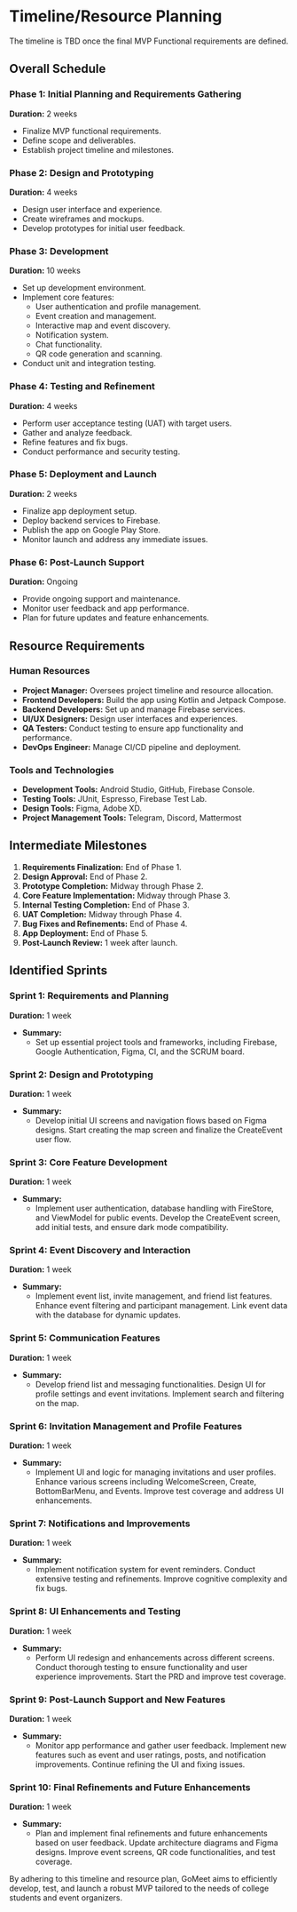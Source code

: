 # Timeline/Resource Planning

<!--
*What’s the overall schedule you’re working towards?*

*What resources are required?*

*What are the intermediate milestones?*

*List identified sprints*
-->

The timeline is TBD once the final MVP Functional requirements are defined.

## Overall Schedule

### Phase 1: Initial Planning and Requirements Gathering
**Duration:** 2 weeks
- Finalize MVP functional requirements.
- Define scope and deliverables.
- Establish project timeline and milestones.

### Phase 2: Design and Prototyping
**Duration:** 4 weeks
- Design user interface and experience.
- Create wireframes and mockups.
- Develop prototypes for initial user feedback.

### Phase 3: Development
**Duration:** 10 weeks
- Set up development environment.
- Implement core features:
  - User authentication and profile management.
  - Event creation and management.
  - Interactive map and event discovery.
  - Notification system.
  - Chat functionality.
  - QR code generation and scanning.
- Conduct unit and integration testing.

### Phase 4: Testing and Refinement
**Duration:** 4 weeks
- Perform user acceptance testing (UAT) with target users.
- Gather and analyze feedback.
- Refine features and fix bugs.
- Conduct performance and security testing.

### Phase 5: Deployment and Launch
**Duration:** 2 weeks
- Finalize app deployment setup.
- Deploy backend services to Firebase.
- Publish the app on Google Play Store.
- Monitor launch and address any immediate issues.

### Phase 6: Post-Launch Support
**Duration:** Ongoing
- Provide ongoing support and maintenance.
- Monitor user feedback and app performance.
- Plan for future updates and feature enhancements.

## Resource Requirements

### Human Resources
- **Project Manager:** Oversees project timeline and resource allocation.
- **Frontend Developers:** Build the app using Kotlin and Jetpack Compose.
- **Backend Developers:** Set up and manage Firebase services.
- **UI/UX Designers:** Design user interfaces and experiences.
- **QA Testers:** Conduct testing to ensure app functionality and performance.
- **DevOps Engineer:** Manage CI/CD pipeline and deployment.

### Tools and Technologies
- **Development Tools:** Android Studio, GitHub, Firebase Console.
- **Testing Tools:** JUnit, Espresso, Firebase Test Lab.
- **Design Tools:** Figma, Adobe XD.
- **Project Management Tools:** Telegram, Discord, Mattermost

## Intermediate Milestones

1. **Requirements Finalization:** End of Phase 1.
2. **Design Approval:** End of Phase 2.
3. **Prototype Completion:** Midway through Phase 2.
4. **Core Feature Implementation:** Midway through Phase 3.
5. **Internal Testing Completion:** End of Phase 3.
6. **UAT Completion:** Midway through Phase 4.
7. **Bug Fixes and Refinements:** End of Phase 4.
8. **App Deployment:** End of Phase 5.
9. **Post-Launch Review:** 1 week after launch.

## Identified Sprints

### Sprint 1: Requirements and Planning
**Duration:** 1 week
- **Summary:**
  - Set up essential project tools and frameworks, including Firebase, Google Authentication, Figma, CI, and the SCRUM board.

### Sprint 2: Design and Prototyping
**Duration:** 1 week
- **Summary:**
  - Develop initial UI screens and navigation flows based on Figma designs. Start creating the map screen and finalize the CreateEvent user flow.

### Sprint 3: Core Feature Development
**Duration:** 1 week
- **Summary:**
  - Implement user authentication, database handling with FireStore, and ViewModel for public events. Develop the CreateEvent screen, add initial tests, and ensure dark mode compatibility.

### Sprint 4: Event Discovery and Interaction
**Duration:** 1 week
- **Summary:**
  - Implement event list, invite management, and friend list features. Enhance event filtering and participant management. Link event data with the database for dynamic updates.

### Sprint 5: Communication Features
**Duration:** 1 week
- **Summary:**
  - Develop friend list and messaging functionalities. Design UI for profile settings and event invitations. Implement search and filtering on the map.

### Sprint 6: Invitation Management and Profile Features
**Duration:** 1 week
- **Summary:**
  - Implement UI and logic for managing invitations and user profiles. Enhance various screens including WelcomeScreen, Create, BottomBarMenu, and Events. Improve test coverage and address UI enhancements.

### Sprint 7: Notifications and Improvements
**Duration:** 1 week
- **Summary:**
  - Implement notification system for event reminders. Conduct extensive testing and refinements. Improve cognitive complexity and fix bugs.

### Sprint 8: UI Enhancements and Testing
**Duration:** 1 week
- **Summary:**
  - Perform UI redesign and enhancements across different screens. Conduct thorough testing to ensure functionality and user experience improvements. Start the PRD and improve test coverage.

### Sprint 9: Post-Launch Support and New Features
**Duration:** 1 week
- **Summary:**
  - Monitor app performance and gather user feedback. Implement new features such as event and user ratings, posts, and notification improvements. Continue refining the UI and fixing issues.

### Sprint 10: Final Refinements and Future Enhancements
**Duration:** 1 week
- **Summary:**
  - Plan and implement final refinements and future enhancements based on user feedback. Update architecture diagrams and Figma designs. Improve event screens, QR code functionalities, and test coverage.

By adhering to this timeline and resource plan, GoMeet aims to efficiently develop, test, and launch a robust MVP tailored to the needs of college students and event organizers.

